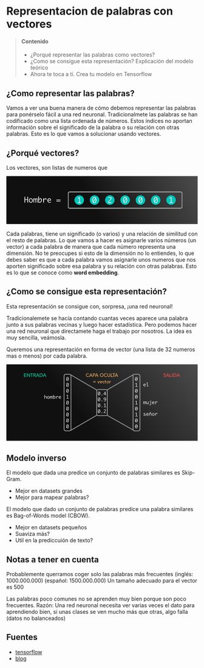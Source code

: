 # Representacion de palabras con vectores

> #### Contenido
>
> * ¿Porqué representar las palabras como vectores?
> * ¿Como se consigue esta representación? Explicación del modelo teórico
> * Ahora te toca a tí. Crea tu modelo en Tensorflow

## ¿Como representar las palabras?

Vamos a ver una buena manera de cómo debemos representar las palabras para ponérselo fácil a una red neuronal. Tradicionalmete las palabras se han codificado como una lista ordenada de números. Estos índices no aportan información sobre el significado de la palabra o su relación con otras palabras. Esto es lo que vamos a solucionar usando vectores.

## ¿Porqué vectores?

Los vectores, son listas de numeros que

![vector](img/vector.png)

Cada palabras, tiene un significado (o varios) y una relación de similitud con el resto de palabras. Lo que vamos a hacer es asignarle varios números (un vector) a cada palabra de manera que cada número representa una dimensión. No te preocupes si esto de la dimensión no lo entiendes, lo que debes saber es que a cada palabra vamos asignarle unos numeros que nos aporten significado sobre esa palabra y su relación con otras palabras. Esto es lo que se conoce como **word embedding**.

## ¿Como se consigue esta representación?

Esta representación se consigue con, sorpresa, ¡una red neuronal!

Tradicionalemete se hacía contando cuantas veces aparece una palabra junto a sus palabras vecinas y luego hacer estadística. Pero podemos hacer una red neuronal que directamete haga el trabajo por nosotros. La idea es muy sencilla, veámosla.

Queremos una representación en forma de vector (una lista de 32 numeros mas o menos) por cada palabra.

![training](img/training.png)

## Modelo inverso

El modelo que dada una predice un conjunto de palabras similares es Skip-Gram.
 * Mejor en datasets grandes
 * Mejor para mapear palabras?

El modelo que dado un conjunto de palabras predice una palabra similares es Bag-of-Words model (CBOW).
 * Mejor en datasets pequeños
 * Suaviza más?
 * Util en la prediccuión de texto?
 
## Notas a tener en cuenta

Probablemente querramos coger solo las palabras más frecuentes (inglés: 1000.000.000) (español: 1500.000.000)
Un tamaño adecuado para el vector es 500

Las palabras poco comunes no se aprenden muy bien porque son poco frecuentes. Razón: Una red neuronal necesita ver varias veces el dato para aprendiendo bien, si unas clases se ven mucho más que otras, algo falla (datos no balanceados)


## Fuentes

 * [tensorflow](https://www.tensorflow.org/tutorials/word2vec)
 * [blog](https://blog.acolyer.org/2016/04/21/the-amazing-power-of-word-vectors)
